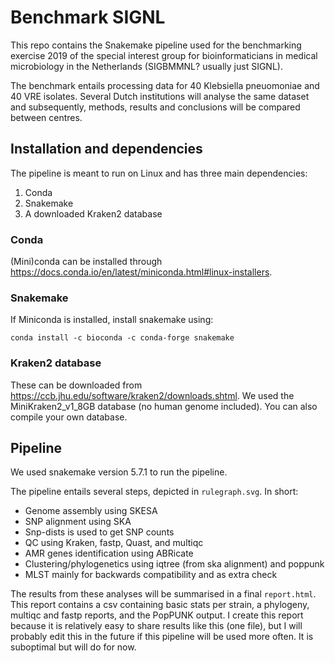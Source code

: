 # Benchmark SIGNL
This repo contains the Snakemake pipeline used for the benchmarking exercise 2019 of the special interest group for bioinformaticians in medical microbiology in the Netherlands (SIGBMMNL? usually just SIGNL). 

The benchmark entails processing data for 40 Klebsiella pneuomoniae and 40 VRE isolates. Several Dutch institutions will analyse the same dataset and subsequently, methods, results and conclusions will be compared between centres.

## Installation and dependencies
The pipeline is meant to run on Linux and has three main dependencies:

1. Conda
2. Snakemake
3. A downloaded Kraken2 database

### Conda
(Mini)conda can be installed through https://docs.conda.io/en/latest/miniconda.html#linux-installers. 

### Snakemake
If Miniconda is installed, install snakemake using:

```
conda install -c bioconda -c conda-forge snakemake
```

### Kraken2 database
These can be downloaded from https://ccb.jhu.edu/software/kraken2/downloads.shtml. We used the MiniKraken2_v1_8GB database (no human genome included). You can also compile your own database.

## Pipeline
We used snakemake version 5.7.1 to run the pipeline.

The pipeline entails several steps, depicted in `rulegraph.svg`. In short: 
- Genome assembly using SKESA
- SNP alignment using SKA
- Snp-dists is used to get SNP counts
- QC using Kraken, fastp, Quast, and multiqc 
- AMR genes identification using ABRicate 
- Clustering/phylogenetics using iqtree (from ska alignment) and poppunk
- MLST mainly for backwards compatibility and as extra check

The results from these analyses will be summarised in a final `report.html`. This report contains a csv containing basic stats per strain, a phylogeny, multiqc and fastp reports, and the PopPUNK output. I create this report because it is relatively easy to share results like this (one file), but I will probably edit this in the future if this pipeline will be used more often. It is suboptimal but will do for now.
